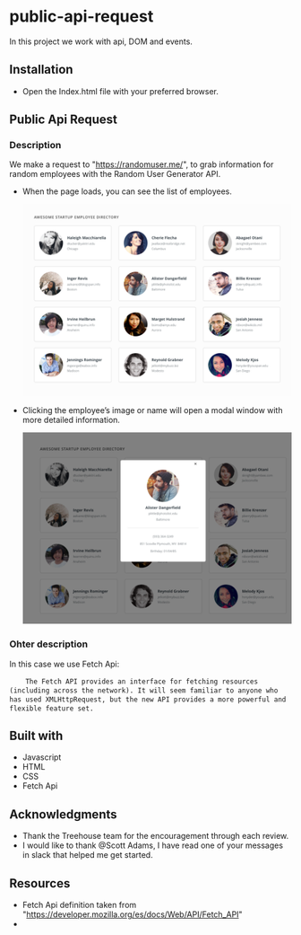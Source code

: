 # public-api-request

In this project we work with api, DOM and events.

## Installation

-   Open the Index.html file with your preferred browser.

## **Public Api Request**

### Description

We make a request to "https://randomuser.me/", to grab information for random employees with the Random User Generator API.

-   When the page loads, you can see the list of employees.

    ![](/mockups/employee_directory.png)

-   Clicking the employee’s image or name will open a modal window with more detailed information.

    ![](/mockups/employee_overlay.png)

### Ohter description

In this case we use Fetch Api:

```
    The Fetch API provides an interface for fetching resources (including across the network). It will seem familiar to anyone who has used XMLHttpRequest, but the new API provides a more powerful and flexible feature set.
```

## Built with

-   Javascript
-   HTML
-   CSS
-   Fetch Api

## Acknowledgments

-   Thank the Treehouse team for the encouragement through each review.
-   I would like to thank @Scott Adams, I have read one of your messages in slack that helped me get started.

## Resources

-   Fetch Api definition taken from "https://developer.mozilla.org/es/docs/Web/API/Fetch_API"
-
